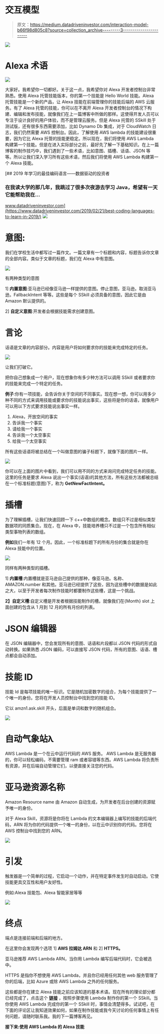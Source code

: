 # 交互模型

> 原文：<https://medium.datadriveninvestor.com/interaction-model-b66f98d805c8?source=collection_archive---------3----------------------->

[![](img/21e756058aaa475871bf4169512a5b64.png)](http://www.track.datadriveninvestor.com/1B9E)

# **Alexa 术语**

![](img/80d12ec89c0b9f0db194abca0af26dca.png)

大家好。我希望你一切都好。关于这一点，我希望你对 Alexa 开发者控制台非常熟悉。使用 Alexa 托管技能版本，你的第一个技能是 Hello World 技能。Alexa 托管技能是一个新的产品，让 Alexa 技能在前端管理你的技能后端的 AWS 云服务。有了 Alexa 托管的技能，你可以在不离开 Alexa 开发者控制台的情况下构建、编辑和发布技能，就像我们在上一篇博客中所做的那样。这使得开发人员可以专注于设计良好的用户体验，而不是管理云服务。但是 Alexa 托管的 SSkill 处于测试版，还有很多东西需要添加，比如 Dynamo Db 集成，对于 CloudWatch 日志，我们仍然需要 AWS 控制台。因此，了解使用 AWS lambda 的技能建设很重要，因为它比 Alexa 托管的技能更稳定。所以现在，我们将使用 AWS Lambda 构建第一个技能。但是在进入实际部分之前，最好先了解一下基础知识。在上一篇博客的制作技巧中，我们遇到了一些术语，比如意图、插槽、话语、JSON 等等。所以让我们深入学习所有这些术语，然后我们将使用 AWS Lambda 构建第一个 Alexa 技能。

[](https://www.datadriveninvestor.com/2019/02/21/best-coding-languages-to-learn-in-2019/) [## 2019 年学习的最佳编码语言——数据驱动的投资者

### 在我读大学的那几年，我跳过了很多次夜游去学习 Java，希望有一天它能帮助我在…

www.datadriveninvestor.com](https://www.datadriveninvestor.com/2019/02/21/best-coding-languages-to-learn-in-2019/) ![](img/e8f5242dac6f19ac442002d5ae22bfcc.png)

# **意图:**

我们在学校生活中都写过一篇作文。一篇文章有一个标题和内容，标题告诉你文章的全部内容。类似于文章的标题，我们在 Alexa 中有意图。

![](img/3e03ea594588d4d333166eec0cb1fb74.png)

有两种类型的意图

1] **内置意图**:亚马逊已经像亚马逊一样提供的意图。停止意图，亚马逊。取消亚马逊。FallbackIntent 等等。这些是每个 SSkill 必须具备的意图，因此它是由 Amazon 默认提供的。

2] **自定义意图**:开发者会根据技能需求创建意图。

# 言论

话语是文章的内容部分。内容是用户将如何要求你的技能来完成特定的任务。

![](img/89036e792fa84889926c0efb7dda55ef.png)

让我们打破它。

把你自己想象成一个用户，现在想象你有多少种方法可以调用 SSkill 或者要求你的技能来完成一个特定的任务。

**例子**:你有一项技能，会告诉你关于空间的不同事实。现在想一想，你可以用多少种不同的方式来调用技能或要求你的技能说出事实，这些将是你的话语，就像用户可以用以下方式要求技能说出事实一样。

1.  Alexa，开放空间的事实
2.  告诉我一个事实
3.  请给我一个事实
4.  告诉我一个太空事实
5.  给我一个太空事实

所有这些话语将被总结在一个叫做意图的骗子标题下，就像下面的图片一样。

![](img/087f0ea85f35e359b7ab1246111118e3.png)

你可以在上面的图片中看到，我们可以用不同的方式来询问完成特定任务的技能。这里的任务是要求 Alexa 说出一个事实(话语)的其他方法，所有这些方法都被总结在一个标准标题(意图)下，称为 **GetNewFactIntent。**

# **插槽**

为了理解插槽，让我们快速回顾一下 c++中数组的概念。数组只不过是相似类型数据项的同质集合。现在，在 Alexa 中，技能培养槽只不过是一个包含所有相似类型事物列表的数组。

**例如**我们一年有 12 个月。因此，一个标准标题下的所有月份的集合就是你在 Alexa 技能中的位置。

![](img/3ce787fef1274bd44537d29fb1c55950.png)

同样有两种类型的插槽。

1] **内置槽**:内置槽就是亚马逊自己提供的那种，像亚马逊。名称、AMAZON.number 和其他。亚马逊已经提供了这些，因为这些槽中的数据是如此之大，以至于开发者每次制作技能时都要制作这些槽，这是一个挑战。

**2】自定义槽**:自定义槽是开发者根据技能制作的槽。就像我们在{Month} slot 上面创建的包含从 1 月到 12 月的所有月份的列表。

# JSON 编辑器

在 JSON 编辑器中，您会发现所有的意图、话语和片段都以 JSON 代码的形式自动转换。如果熟悉 JSON 编码，可以直接写 JSON 代码，所有的意图、话语、槽点都会自动添加。

# **技能 ID**

技能 Id 是每项技能的唯一标识。它是随机加密数字的组合，为每个技能提供了一个唯一的身份。您将在开发人员控制台中找到您的技能 ID。

它以 amzn1.ask.skill 开头，后面是单词和数字的随机组合。

![](img/b15a17125fd4e90adc3dd901028be96b.png)

# 自动气象站λ

AWS Lambda 是一个在云中运行代码的 AWS 服务。
AWS Lambda 是无服务器的，你可以轻松编码，不需要管理 ram 或者容错等东西。AWS Lambda 将负责所有资源，并在后端自动管理它们，以便直接关注您的代码。

# 亚马逊资源名称

Amazon Resource name 由 Amazon 自动生成，为开发者在后台创建的资源赋予唯一的身份。

对于 Alexa Skill，资源将是你将在 Lambda 的文本编辑器上编写的技能的后端代码，ARN 将为你的代码提供一个唯一的身份，以在云中识别你的代码。您将在 AWS 控制台中找到您的 ARN。

![](img/217d8e2ade4211a9e11498d78adcba23.png)

# 引发

触发器是一个简单的过程，它启动一个动作，并在特定事件发生时自动启动。它使技能更具交互性和用户友好性。

例如:Alexa 技能包、Alexa 智能家居等等

![](img/78db60067542b469058dfe51e13a1c92.png)

# 终点

端点是连接前端和后端的地方。

在这里你会发现两个选项 1] **AWS 拉姆达 ARN** 和 2] **HTTPS。**

亚马逊推荐 AWS Lambda ARN，当你用 Lambda 编写后端代码时，它会被选中。

HTTPS 是指你不想使用 AWS Lambda，并且你已经用任何其他 web 服务管理了你的后端，比如 Azure 或除 AWS Lambda 之外的任何服务。

这些都是你在建立 Alexa 技能之前应该知道的基本术语。现在所有的理论部分都已经完成了，点击这个 [**链接**](http://fact-skill.s3-website-us-east-1.amazonaws.com/) ，按照步骤使用 Lambda 制作你的第一个 SSkill。当你使用 AWS Lambda 完成你的第一个 SSkill 时，事情会清楚得多。试试吧，在下面的评论区让我知道效果如何，如果在制作技能或我今天讨论的任何事情上有任何问题，请随时联系我。我的下一篇博客再见。

**接下来:使用 AWS Lambda 的 Alexa 技能**